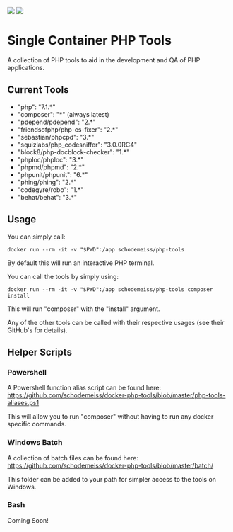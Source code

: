 [![](https://images.microbadger.com/badges/image/schodemeiss/php-tools.svg)](http://microbadger.com/images/schodemeiss/php-tools "Get your own image badge on microbadger.com") [![](https://images.microbadger.com/badges/version/schodemeiss/php-tools.svg)](http://microbadger.com/images/schodemeiss/php-tools "Get your own version badge on microbadger.com")

# Single Container PHP Tools
A collection of PHP tools to aid in the development and QA of PHP applications.

## Current Tools

* "php": "7.1.*"
* "composer": "*" (always latest)
* "pdepend/pdepend": "2.*"
* "friendsofphp/php-cs-fixer": "2.*"
* "sebastian/phpcpd": "3.*"
* "squizlabs/php_codesniffer": "3.0.0RC4"
* "block8/php-docblock-checker": "1.*"
* "phploc/phploc": "3.*"
* "phpmd/phpmd": "2.*"
* "phpunit/phpunit": "6.*"
* "phing/phing": "2.*"
* "codegyre/robo": "1.*"
* "behat/behat": "3.*"

## Usage

You can simply call:

```
docker run --rm -it -v "$PWD":/app schodemeiss/php-tools
```

By default this will run an interactive PHP terminal.

You can call the tools by simply using:

```
docker run --rm -it -v "$PWD":/app schodemeiss/php-tools composer install
```

This will run "composer" with the "install" argument.

Any of the other tools can be called with their respective usages (see their GitHub's for details).

## Helper Scripts
### Powershell
A Powershell function alias script can be found here: https://github.com/schodemeiss/docker-php-tools/blob/master/php-tools-aliases.ps1

This will allow you to run "composer" without having to run any docker specific commands.

### Windows Batch
A collection of batch files can be found here:
https://github.com/schodemeiss/docker-php-tools/blob/master/batch/

This folder can be added to your path for simpler access to the tools on Windows.

### Bash
Coming Soon!
